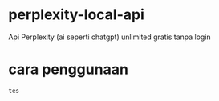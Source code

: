 # perplexity-local-api
Api Perplexity (ai seperti chatgpt) unlimited gratis tanpa login

# cara penggunaan
    tes
